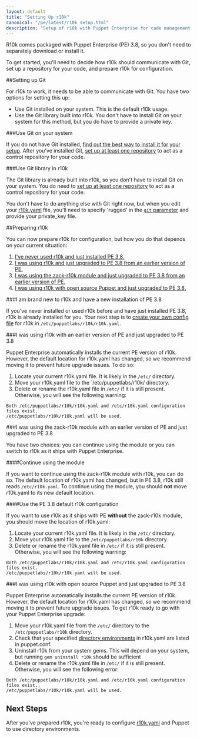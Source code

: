 ```yaml
---
layout: default
title: "Setting Up r10k"
canonical: "/pe/latest/r10k_setup.html"
description: "Setup of r10k with Puppet Enterprise for code management."
---
```


[environ_dir]: /puppet/4.0/reference/environments_configuring.html
[r10kmod]: https://forge.puppetlabs.com/zack/r10k
[r10kyaml]: ./r10k_yaml.html
[puppetfile]: ./r10k_puppetfile.html
[running]: ./r10k_run.html
[reference]: ./r10k_reference.html
[r10kindex]: ./r10k.md

R10k comes packaged with Puppet Enterprise (PE) 3.8, so you don't need to separately download or install it. 

To get started, you'll need to decide how r10k should communicate with Git, set up a repository for your code, and prepare r10k for configuration.

##Setting up Git

For r10k to work, it needs to be able to communicate with Git. You have two options for setting this up:

* Use Git installed on your system. This is the default r10k usage.
* Use the Git library built into r10k. You don't have to install Git on your system for this method, but you do have to provide a private key.

###Use Git on your system

If you do not have Git installed, [find out the best way to install it for your setup](http://git-scm.com/book/en/v2/Getting-Started-Installing-Git). After you've installed Git, [set up at least one repository](http://git-scm.com/book/en/v2/Git-Basics-Getting-a-Git-Repository) to act as a control repository for your code.

###Use Git library in r10k

The Git library is already built into r10k, so you don't have to install Git on your system. You do need to [set up at least one repository](http://git-scm.com/book/en/v2/Git-Basics-Getting-a-Git-Repository) to act as a control repository for your code.

You don't have to do anything else with Git right now, but when you edit your [r10k.yaml](r10k_yaml) file, you'll need to specify 'rugged' in the [`git` parameter](./r10k_yaml#git) and provide your private_key file. 

##Preparing r10k

You can now prepare r10k for configuration, but how you do that depends on your current situation:

1. [I've never used r10k and just installed PE 3.8.]()
2. [I was using r10k and just upgraded to PE 3.8 from an earlier version of PE.]()
3. [I was using the zack-r10k module and just upgraded to PE 3.8 from an earlier version of PE.]()
4. [I was using r10k with open source Puppet and just upgraded to PE 3.8.]()

###I am brand new to r10k and have a new installation of PE 3.8

If you’ve never installed or used r10k before and have just installed PE 3.8, r10k is already installed for you. Your next step is to [create your own config file](r10kyaml) for r10k in `/etc/puppetlabs/r10k/r10k.yaml`.

###I was using r10k with an earlier version of PE and just upgraded to PE 3.8

Puppet Enterprise automatically installs the current PE version of r10k. However, the default location for r10k.yaml has changed, so we recommend moving it to prevent future upgrade issues. To do so:

1. Locate your current r10k.yaml file. It is likely in the `/etc/` directory.
2. Move your r10k.yaml file to the `/etc/puppetlabs/r10k/ directory.
3. Delete or rename the r10k.yaml file in `/etc/` if it is still present. Otherwise, you will see the following warning:

```
Both /etc/puppetlabs/r10k/r10k.yaml and /etc/r10k.yaml configuration files exist.
/etc/puppetlabs/r10k/r10k.yaml will be used.
```

###I was using the zack-r10k module with an earlier version of PE and just upgraded to PE 3.8

You have two choices: you can continue using the module or you can switch to r10k as it ships with Puppet Enterprise. 

####Continue using the module

If you want to continue using the zack-r10k module with r10k, you can do so. The default location of r10k.yaml has changed, but in PE 3.8, r10k still reads `/etc/r10k.yaml`. To continue using the module, you should **not** move r10k.yaml to its new default location. 

####Use the PE 3.8 default r10k configuration

If you want to use r10k as it ships with PE **without** the zack-r10k module, you should move the location of r10k.yaml:

1. Locate your current r10k.yaml file. It is likely in the `/etc/` directory.
2. Move your r10k.yaml file to the `/etc/puppetlabs/r10k` directory.
3. Delete or rename the r10k.yaml file in `/etc/` if it is still present. Otherwise, you will see the following warning:

~~~
Both /etc/puppetlabs/r10k/r10k.yaml and /etc/r10k.yaml configuration files exist.
/etc/puppetlabs/r10k/r10k.yaml will be used.
~~~

###I was using r10k with open source Puppet and just upgraded to PE 3.8

Puppet Enterprise automatically installs the current PE version of r10k. However, the default location for r10k.yaml has changed, so we recommend moving it to prevent future upgrade issues. To get r10k ready to go with your Puppet Enterprise upgrade:

1. Move your r10k.yaml file from the `/etc/` directory to the `/etc/puppetlabs/r10k` directory.
2. Check that your specified [directory environments](environ_dir) in r10k.yaml are listed in puppet.conf.
3. Uninstall r10k from your system gems. This will depend on your system, but running `gem uninstall r10k` should be sufficient
4. Delete or rename the r10k.yaml file in `/etc/` if it is still present. Otherwise, you will see the following error:

~~~
Both /etc/puppetlabs/r10k/r10k.yaml and /etc/r10k.yaml configuration files exist.,
/etc/puppetlabs/r10k/r10k.yaml will be used.
~~~
  
## Next Steps

After you've prepared r10k, you're ready to configure [r10k.yaml][r10kyaml] and Puppet to use directory environments.